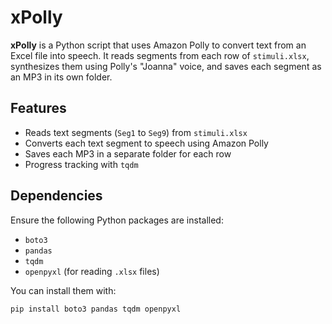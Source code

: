 # xPolly

**xPolly** is a Python script that uses Amazon Polly to convert text from an Excel file into speech. It reads segments from each row of `stimuli.xlsx`, synthesizes them using Polly's "Joanna" voice, and saves each segment as an MP3 in its own folder.

## Features

- Reads text segments (`Seg1` to `Seg9`) from `stimuli.xlsx`
- Converts each text segment to speech using Amazon Polly
- Saves each MP3 in a separate folder for each row
- Progress tracking with `tqdm`

## Dependencies

Ensure the following Python packages are installed:

- `boto3`
- `pandas`
- `tqdm`
- `openpyxl` (for reading `.xlsx` files)

You can install them with:

```bash
pip install boto3 pandas tqdm openpyxl
